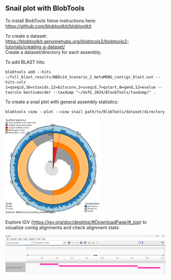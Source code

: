 ## Snail plot with BlobTools  

To install BlobTools folow instructions here: https://github.com/blobtoolkit/blobtoolkit  

To create a dataset: https://blobtoolkit.genomehubs.org/blobtools2/blobtools2-tutorials/creating-a-dataset/  
Create a dataset/directory for each assembly.  

To add BLAST hits:  
```
blobtools add --hits ~/full_blast_results/NBDv14_Scenario_2_metaMDBG_contigs_blast.out --hits-cols 1=qseqid,16=staxids,12=bitscore,2=sseqid,7=qstart,8=qend,12=evalue --taxrule bestsumorder --taxdump "~/UofG_2024/BloobTools/taxdump/" .
```

To create a snail plot with general assembly statistics:  
```
blobtools view --plot --view snail path/to/BlobTools/dataset/directory
```

<img src="https://github.com/OksanaVe/BINF-6999-Summer-2024/blob/main/Visualization/NBDv14_Scenario2_metaMDBG.snail.png" width=300>   


Explore IGV (https://igv.org/doc/desktop/#DownloadPage/#_top) to visualize contig alignments and check alignment stats:  

<img src="https://github.com/OksanaVe/BINF-6999-Summer-2024/blob/main/Visualization/IGV_example.png" width=750>
